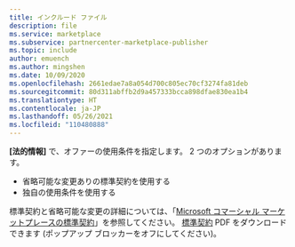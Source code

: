```yaml
---
title: インクルード ファイル
description: file
ms.service: marketplace
ms.subservice: partnercenter-marketplace-publisher
ms.topic: include
author: emuench
ms.author: mingshen
ms.date: 10/09/2020
ms.openlocfilehash: 2661edae7a8a054d700c805ec70cf3274fa81deb
ms.sourcegitcommit: 80d311abffb2d9a457333bcca898dfae830ea1b4
ms.translationtype: HT
ms.contentlocale: ja-JP
ms.lasthandoff: 05/26/2021
ms.locfileid: "110480888"
---
```

**[法的情報]** で、オファーの使用条件を指定します。 2 つのオプションがあります。

- 省略可能な変更ありの標準契約を使用する
- 独自の使用条件を使用する

標準契約と省略可能な変更の詳細については、「[Microsoft コマーシャル マーケットプレースの標準契約](../standard-contract.md)」を参照してください。 [標準契約](https://go.microsoft.com/fwlink/?linkid=2041178) PDF をダウンロードできます (ポップアップ ブロッカーをオフにしてください)。